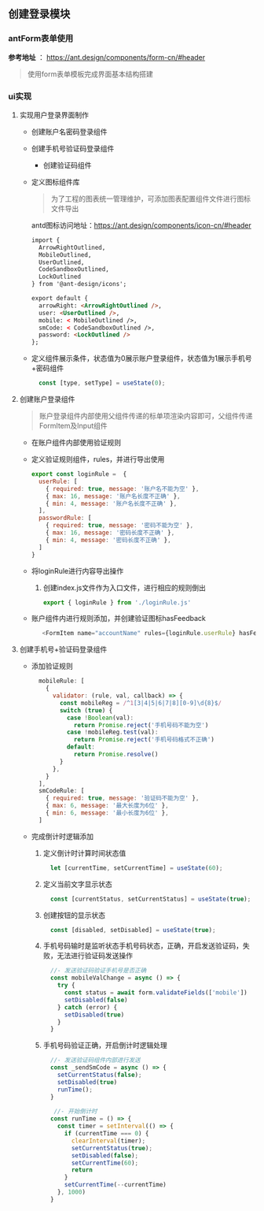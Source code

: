 

## 创建登录模块



### antForm表单使用

**参考地址** ： https://ant.design/components/form-cn/#header

> 使用form表单模板完成界面基本结构搭建

### ui实现

1. 实现用户登录界面制作

   - 创建账户名密码登录组件

   - 创建手机号验证码登录组件
     - 创建验证码组件

   - 定义图标组件库

     > 为了工程的图表统一管理维护，可添加图表配置组件文件进行图标文件导出

     antd图标访问地址：https://ant.design/components/icon-cn/#header

     ```html
     import {
       ArrowRightOutlined,
       MobileOutlined,
       UserOutlined,
       CodeSandboxOutlined,
       LockOutlined
     } from '@ant-design/icons';
     
     export default {
       arrowRight: <ArrowRightOutlined />,
       user: <UserOutlined />,
       mobile: < MobileOutlined />,
       smCode: < CodeSandboxOutlined />,
       password: <LockOutlined />
     };
     ```

     

   - 定义组件展示条件，状态值为0展示账户登录组件，状态值为1展示手机号+密码组件

     ```js
       const [type, setType] = useState(0);
     ```

2. 创建账户登录组件

   > 账户登录组件内部使用父组件传递的标单项渲染内容即可，父组件传递FormItem及Input组件

   - 在账户组件内部使用验证规则

   - 定义验证规则组件，rules，并进行导出使用

     ```js
     export const loginRule =  {
       userRule: [
         { required: true, message: '账户名不能为空' },
         { max: 16, message: '账户名长度不正确' },
         { min: 4, message: '账户名长度不正确' },
       ],
       passwordRule: [
         { required: true, message: '密码不能为空' },
         { max: 16, message: '密码长度不正确' },
         { min: 4, message: '密码长度不正确' },
       ]
     }
     
     ```

   - 将loginRule进行内容导出操作

     1. 创建index.js文件作为入口文件，进行相应的规则倒出

        ```js
        export { loginRule } from './loginRule.js'
        ```

   - 账户组件内进行规则添加，并创建验证图标hasFeedback

     ```js
        <FormItem name="accountName" rules={loginRule.userRule} hasFeedback>
     ```

3. 创建手机号+验证码登录组件

   - 添加验证规则

     ```js
       mobileRule: [
         {
           validator: (rule, val, callback) => {
             const mobileReg = /^1[3|4|5|6|7|8][0-9]\d{8}$/
             switch (true) {
               case !Boolean(val):
                 return Promise.reject('手机号码不能为空')
               case !mobileReg.test(val):
                 return Promise.reject('手机号码格式不正确')
               default:
                 return Promise.resolve()
             }
           },
         }
       ],
       smCodeRule: [
         { required: true, message: '验证码不能为空' },
         { max: 6, message: '最大长度为6位' },
         { min: 6, message: '最小长度为6位' },
       ]
     ```

   - 完成倒计时逻辑添加

     1. 定义倒计时计算时间状态值

        ```js
          let [currentTime, setCurrentTime] = useState(60);
        ```

     2. 定义当前文字显示状态

        ```js
          const [currentStatus, setCurrentStatus] = useState(true);
        ```

     3. 创建按钮的显示状态

        ```js
          const [disabled, setDisabled] = useState(true);
        ```

     4. 手机号码输时是监听状态手机号码状态，正确，开启发送验证码，失败，无法进行验证码发送操作

        ```js
          //- 发送验证码验证手机号是否正确
          const mobileValChange = async () => {
            try {
              const status = await form.validateFields(['mobile'])
              setDisabled(false)
            } catch (error) {
              setDisabled(true)
            }
          }
        ```

     5. 手机号码验证正确，开启倒计时逻辑处理

        ```js
          //- 发送验证码组件内部进行发送
          const _sendSmCode = async () => {
            setCurrentStatus(false);
            setDisabled(true)
            runTime();
          }
          
           //- 开始倒计时
          const runTime = () => {
            const timer = setInterval(() => {
              if (currentTime === 0) {
                clearInterval(timer);
                setCurrentStatus(true);
                setDisabled(false);
                setCurrentTime(60);
                return
              }
              setCurrentTime(--currentTime)
            }, 1000)
          }
        ```



